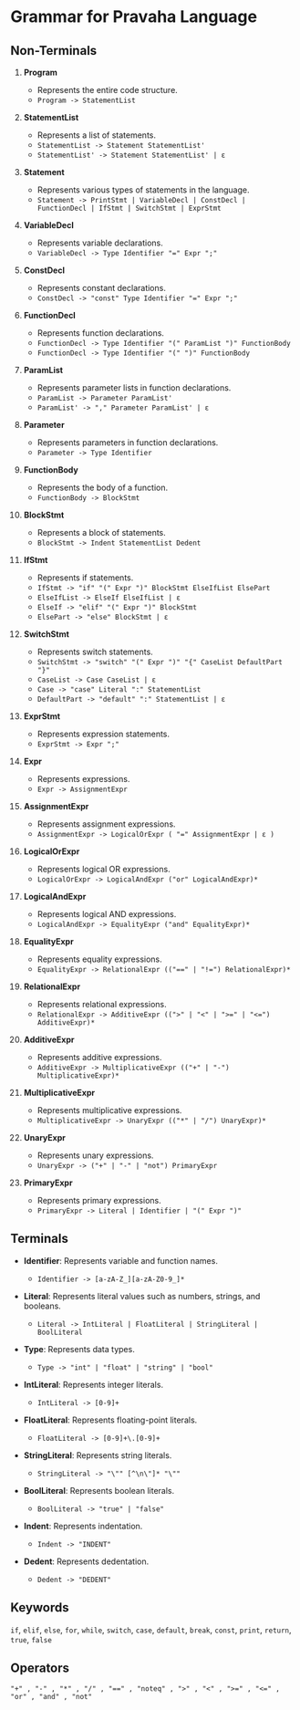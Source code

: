 # Grammar for Pravaha Language

## Non-Terminals

1. **Program**
    - Represents the entire code structure.
    - `Program -> StatementList`

2. **StatementList**
    - Represents a list of statements.
    - `StatementList -> Statement StatementList'`
    - `StatementList' -> Statement StatementList' | ε`

3. **Statement**
    - Represents various types of statements in the language.
    - `Statement -> PrintStmt | VariableDecl | ConstDecl | FunctionDecl | IfStmt | SwitchStmt | ExprStmt`

4. **VariableDecl**
    - Represents variable declarations.
    - `VariableDecl -> Type Identifier "=" Expr ";"`

5. **ConstDecl**
    - Represents constant declarations.
    - `ConstDecl -> "const" Type Identifier "=" Expr ";"`

6. **FunctionDecl**
    - Represents function declarations.
    - `FunctionDecl -> Type Identifier "(" ParamList ")" FunctionBody`
    - `FunctionDecl -> Type Identifier "(" ")" FunctionBody`

7. **ParamList**
    - Represents parameter lists in function declarations.
    - `ParamList -> Parameter ParamList'`
    - `ParamList' -> "," Parameter ParamList' | ε`

8. **Parameter**
    - Represents parameters in function declarations.
    - `Parameter -> Type Identifier`

9. **FunctionBody**
    - Represents the body of a function.
    - `FunctionBody -> BlockStmt`

10. **BlockStmt**
    - Represents a block of statements.
    - `BlockStmt -> Indent StatementList Dedent`

11. **IfStmt**
    - Represents if statements.
    - `IfStmt -> "if" "(" Expr ")" BlockStmt ElseIfList ElsePart`
    - `ElseIfList -> ElseIf ElseIfList | ε`
    - `ElseIf -> "elif" "(" Expr ")" BlockStmt`
    - `ElsePart -> "else" BlockStmt | ε`

12. **SwitchStmt**
    - Represents switch statements.
    - `SwitchStmt -> "switch" "(" Expr ")" "{" CaseList DefaultPart "}"`
    - `CaseList -> Case CaseList | ε`
    - `Case -> "case" Literal ":" StatementList`
    - `DefaultPart -> "default" ":" StatementList | ε`

13. **ExprStmt**
    - Represents expression statements.
    - `ExprStmt -> Expr ";"`

14. **Expr**
    - Represents expressions.
    - `Expr -> AssignmentExpr`

15. **AssignmentExpr**
    - Represents assignment expressions.
    - `AssignmentExpr -> LogicalOrExpr ( "=" AssignmentExpr | ε )`

16. **LogicalOrExpr**
    - Represents logical OR expressions.
    - `LogicalOrExpr -> LogicalAndExpr ("or" LogicalAndExpr)*`

17. **LogicalAndExpr**
    - Represents logical AND expressions.
    - `LogicalAndExpr -> EqualityExpr ("and" EqualityExpr)*`

18. **EqualityExpr**
    - Represents equality expressions.
    - `EqualityExpr -> RelationalExpr (("==" | "!=") RelationalExpr)*`

19. **RelationalExpr**
    - Represents relational expressions.
    - `RelationalExpr -> AdditiveExpr ((">" | "<" | ">=" | "<=") AdditiveExpr)*`

20. **AdditiveExpr**
    - Represents additive expressions.
    - `AdditiveExpr -> MultiplicativeExpr (("+" | "-") MultiplicativeExpr)*`

21. **MultiplicativeExpr**
    - Represents multiplicative expressions.
    - `MultiplicativeExpr -> UnaryExpr (("*" | "/") UnaryExpr)*`

22. **UnaryExpr**
    - Represents unary expressions.
    - `UnaryExpr -> ("+" | "-" | "not") PrimaryExpr`

23. **PrimaryExpr**
    - Represents primary expressions.
    - `PrimaryExpr -> Literal | Identifier | "(" Expr ")"`
  
## Terminals

- **Identifier**: Represents variable and function names.
  - `Identifier -> [a-zA-Z_][a-zA-Z0-9_]*`

- **Literal**: Represents literal values such as numbers, strings, and booleans.
  - `Literal -> IntLiteral | FloatLiteral | StringLiteral | BoolLiteral`

- **Type**: Represents data types.
  - `Type -> "int" | "float" | "string" | "bool"`

- **IntLiteral**: Represents integer literals.
  - `IntLiteral -> [0-9]+`

- **FloatLiteral**: Represents floating-point literals.
  - `FloatLiteral -> [0-9]+\.[0-9]+`

- **StringLiteral**: Represents string literals.
  - `StringLiteral -> "\"" [^\n\"]* "\""`

- **BoolLiteral**: Represents boolean literals.
  - `BoolLiteral -> "true" | "false"`

- **Indent**: Represents indentation.
  - `Indent -> "INDENT"`

- **Dedent**: Represents dedentation.
  - `Dedent -> "DEDENT"`


## Keywords

`if`, `elif`, `else`, `for`, `while`, `switch`, `case`, `default`, `break`, `const`, `print`, `return`, `true`, `false`

## Operators
`"+" , "-" , "*" , "/" , "==" , "noteq" , ">" , "<" , ">=" , "<=" , "or" , "and" , "not"`